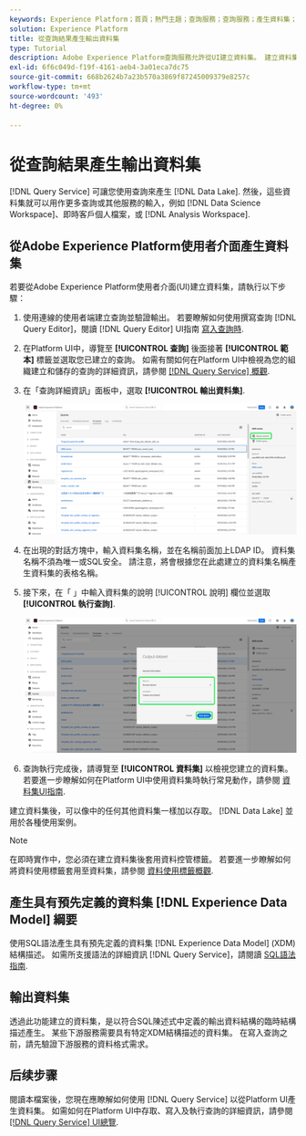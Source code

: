 ```yaml
---
keywords: Experience Platform；首頁；熱門主題；查詢服務；查詢服務；產生資料集；產生資料集；建立資料集；
solution: Experience Platform
title: 從查詢結果產生輸出資料集
type: Tutorial
description: Adobe Experience Platform查詢服務允許從UI建立資料集。 建立資料集後，即可像資料湖中的其他資料集一樣存取該資料集，並用於各種使用案例。
exl-id: 6f6c049d-f19f-4161-aeb4-3a01eca7dc75
source-git-commit: 668b2624b7a23b570a3869f87245009379e8257c
workflow-type: tm+mt
source-wordcount: '493'
ht-degree: 0%

---
```


# 從查詢結果產生輸出資料集

[!DNL Query Service] 可讓您使用查詢來產生 [!DNL Data Lake]. 然後，這些資料集就可以用作更多查詢或其他服務的輸入，例如 [!DNL Data Science Workspace]、即時客戶個人檔案，或 [!DNL Analysis Workspace].

## 從Adobe Experience Platform使用者介面產生資料集

若要從Adobe Experience Platform使用者介面(UI)建立資料集，請執行以下步驟：

1. 使用連線的使用者端建立查詢並驗證輸出。 若要瞭解如何使用撰寫查詢 [!DNL Query Editor]，閱讀 [!DNL Query Editor] UI指南 [寫入查詢時](./user-guide.md#writing-queries).

2. 在Platform UI中，導覽至 **[!UICONTROL 查詢]** 後面接著 **[!UICONTROL 範本]** 標籤並選取您已建立的查詢。 如需有關如何在Platform UI中檢視為您的組織建立和儲存的查詢的詳細資訊，請參閱 [[!DNL Query Service] 概觀](./overview.md#browse).

3. 在「查詢詳細資訊」面板中，選取 **[!UICONTROL 輸出資料集]**.

   ![「查詢」工作區的「範本」索引標籤中反白了「選取輸出」資料集。](../images/ui/create-datasets/output-dataset.png)

4. 在出現的對話方塊中，輸入資料集名稱，並在名稱前面加上LDAP ID。 資料集名稱不須為唯一或SQL安全。 請注意，將會根據您在此處建立的資料集名稱產生資料集的表格名稱。

5. 接下來，在「 」中輸入資料集的說明 [!UICONTROL 說明] 欄位並選取 **[!UICONTROL 執行查詢]**.

   ![輸出資料集對話方塊，其中醒目提示資料集詳細資料和執行查詢](../images/ui/create-datasets/run-query.png)

6. 查詢執行完成後，請導覽至 **[!UICONTROL 資料集]** 以檢視您建立的資料集。 若要進一步瞭解如何在Platform UI中使用資料集時執行常見動作，請參閱 [資料集UI指南](../../catalog/datasets/user-guide.md).

建立資料集後，可以像中的任何其他資料集一樣加以存取。 [!DNL Data Lake] 並用於各種使用案例。

>[!NOTE]
>
>在即時實作中，您必須在建立資料集後套用資料控管標籤。 若要進一步瞭解如何將資料使用標籤套用至資料集，請參閱 [資料使用標籤概觀](../../data-governance/labels/overview.md).

## 產生具有預先定義的資料集 [!DNL Experience Data Model] 綱要

使用SQL語法產生具有預先定義的資料集 [!DNL Experience Data Model] (XDM)結構描述。 如需所支援語法的詳細資訊 [!DNL Query Service]，請閱讀 [SQL語法指南](../sql/syntax.md#create-table-as-select).

## 輸出資料集

透過此功能建立的資料集，是以符合SQL陳述式中定義的輸出資料結構的臨時結構描述產生。 某些下游服務需要具有特定XDM結構描述的資料集。 在寫入查詢之前，請先驗證下游服務的資料格式需求。

## 后续步骤

閱讀本檔案後，您現在應瞭解如何使用 [!DNL Query Service] 以從Platform UI產生資料集。 如需如何在Platform UI中存取、寫入及執行查詢的詳細資訊，請參閱 [[!DNL Query Service] UI總覽](./overview.md).
